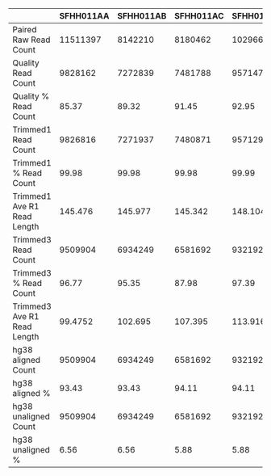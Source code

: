 |    | SFHH011AA | SFHH011AB | SFHH011AC | SFHH011AD | SFHH011AE | SFHH011AF | SFHH011AG | SFHH011AH | SFHH011AI | SFHH011AJ | SFHH011AK | SFHH011AL | SFHH011AM | SFHH011AN | SFHH011AO | SFHH011AP | SFHH011AQ | SFHH011AR | SFHH011A | SFHH011AS | SFHH011AT | SFHH011AU | SFHH011AV | SFHH011AW | SFHH011AX | SFHH011AY | SFHH011AZ | SFHH011BA | SFHH011BB | SFHH011BC | SFHH011BD | SFHH011BE | SFHH011BF | SFHH011BG | SFHH011BH | SFHH011BI | SFHH011BJ | SFHH011BK | SFHH011BL | SFHH011BM | SFHH011BN | SFHH011BO | SFHH011BP | SFHH011BQ | SFHH011BR | SFHH011B | SFHH011BS | SFHH011BT | SFHH011BU | SFHH011BV | SFHH011BW | SFHH011BX | SFHH011BY | SFHH011BZ | SFHH011CA | SFHH011CB | SFHH011CC | SFHH011CD | SFHH011CE | SFHH011CF | SFHH011CG | SFHH011CH | SFHH011C | SFHH011D | SFHH011E | SFHH011F | SFHH011G | SFHH011H | SFHH011I | SFHH011J | SFHH011K | SFHH011L | SFHH011M | SFHH011N | SFHH011O | SFHH011P | SFHH011Q | SFHH011R | SFHH011S | SFHH011T | SFHH011U | SFHH011V | SFHH011W | SFHH011X | SFHH011Y | SFHH011Z |
| --- | --- | --- | --- | --- | --- | --- | --- | --- | --- | --- | --- | --- | --- | --- | --- | --- | --- | --- | --- | --- | --- | --- | --- | --- | --- | --- | --- | --- | --- | --- | --- | --- | --- | --- | --- | --- | --- | --- | --- | --- | --- | --- | --- | --- | --- | --- | --- | --- | --- | --- | --- | --- | --- | --- | --- | --- | --- | --- | --- | --- | --- | --- | --- | --- | --- | --- | --- | --- | --- | --- | --- | --- | --- | --- | --- | --- | --- | --- | --- | --- | --- | --- | --- | --- | --- | --- |
| Paired Raw Read Count | 11511397 | 8142210 | 8180462 | 10296694 | 9285744 | 10078326 | 11635433 | 8846214 | 10630989 | 8434680 | 6764653 | 5826567 | 6660922 | 11148087 | 9279562 | 10634029 | 12037577 | 10977350 | 10193695 | 10305586 | 3584992 | 8443045 | 11611860 | 2853190 | 6401309 | 6452799 | 9006359 | 6242041 | 6430568 | 10490337 | 12690964 | 9128559 | 7559105 | 3146044 | 7063949 | 11212375 | 11034649 | 7675429 | 3992633 | 8703156 | 8133210 | 4285145 | 3996213 | 11761538 | 10013144 | 7536 | 9442823 | 9158809 | 11836641 | 11010127 | 10881452 | 8998492 | 8077809 | 6448144 | 12757684 | 11643282 | 12189073 | 11139889 | 10066191 | 11892853 | 11362719 | 11225832 | 7813336 | 11133909 | 9775006 | 11998553 | 7422754 | 8175180 | 8180839 | 10291039 | 7042762 | 8767420 | 7118568 | 6742820 | 10141183 | 10877259 | 6263754 | 8014479 | 3510553 | 6952847 | 11962381 | 6025225 | 10113465 | 12445268 | 9772474 | 7862151 |
| Quality Read Count | 9828162 | 7272839 | 7481788 | 9571478 | 8607405 | 9150188 | 10617113 | 7974826 | 9567053 | 7579781 | 6073057 | 5048265 | 5946820 | 9937453 | 8368628 | 9646986 | 10729642 | 9739827 | 9331626 | 9517839 | 3162186 | 7456544 | 10484007 | 2260833 | 5678327 | 5687291 | 8104291 | 5578876 | 5844544 | 9604067 | 10402629 | 8373709 | 6850720 | 2682933 | 6361532 | 10241133 | 10033076 | 6837033 | 3483867 | 7853643 | 7336970 | 3789178 | 3511498 | 10565382 | 9232280 | 5869 | 8653465 | 8176345 | 10750465 | 9884876 | 9772279 | 8076393 | 7272219 | 5790623 | 11391883 | 10738161 | 10993882 | 10189777 | 8972511 | 10787049 | 10429080 | 10277650 | 7079068 | 9807847 | 8822880 | 11074166 | 6619563 | 7451545 | 7366935 | 9601637 | 6282482 | 8150167 | 6298625 | 6137803 | 9212568 | 9752374 | 5602731 | 6959978 | 3048053 | 6124926 | 10922936 | 5560977 | 9258664 | 11284400 | 8953891 | 6848401 |
| Quality % Read Count | 85.37 | 89.32 | 91.45 | 92.95 | 92.69 | 90.79 | 91.24 | 90.14 | 89.99 | 89.86 | 89.77 | 86.64 | 89.27 | 89.14 | 90.18 | 90.71 | 89.13 | 88.72 | 91.54 | 92.35 | 88.20 | 88.31 | 90.28 | 79.23 | 88.70 | 88.13 | 89.98 | 89.37 | 90.88 | 91.55 | 81.96 | 91.73 | 90.62 | 85.27 | 90.05 | 91.33 | 90.92 | 89.07 | 87.25 | 90.23 | 90.21 | 88.42 | 87.87 | 89.82 | 92.20 | 77.87 | 91.64 | 89.27 | 90.82 | 89.77 | 89.80 | 89.75 | 90.02 | 89.80 | 89.29 | 92.22 | 90.19 | 91.47 | 89.13 | 90.70 | 91.78 | 91.55 | 90.60 | 88.08 | 90.25 | 92.29 | 89.17 | 91.14 | 90.05 | 93.30 | 89.20 | 92.95 | 88.48 | 91.02 | 90.84 | 89.65 | 89.44 | 86.84 | 86.82 | 88.09 | 91.31 | 92.29 | 91.54 | 90.67 | 91.62 | 87.10 |
| Trimmed1 Read Count | 9826816 | 7271937 | 7480871 | 9571296 | 8607190 | 9149875 | 10616090 | 7971705 | 9564266 | 7577368 | 6071779 | 5047783 | 5946549 | 9937253 | 8366810 | 9645130 | 10728264 | 9736345 | 9330653 | 9516789 | 3162038 | 7455646 | 10482616 | 2260759 | 5678232 | 5686653 | 8102911 | 5577248 | 5842888 | 9603424 | 10402294 | 8372870 | 6850097 | 2682844 | 6361490 | 10239854 | 10031190 | 6836946 | 3483823 | 7852917 | 7335961 | 3788426 | 3510325 | 10564825 | 9231143 | 5867 | 8653425 | 8175680 | 10747948 | 9883112 | 9770123 | 8074566 | 7271181 | 5788979 | 11389519 | 10736862 | 10990464 | 10188691 | 8970487 | 10784814 | 10427325 | 10275556 | 7078863 | 9807711 | 8822329 | 11074120 | 6618705 | 7450648 | 7366150 | 9601116 | 6282413 | 8149633 | 6297648 | 6137215 | 9210442 | 9751382 | 5601786 | 6959839 | 3047256 | 6124324 | 10922482 | 5559180 | 9258040 | 11283497 | 8953175 | 6848316 |
| Trimmed1 % Read Count | 99.98 | 99.98 | 99.98 | 99.99 | 99.99 | 99.99 | 99.99 | 99.96 | 99.97 | 99.96 | 99.97 | 99.99 | 99.99 | 99.99 | 99.97 | 99.98 | 99.98 | 99.96 | 99.98 | 99.98 | 99.99 | 99.98 | 99.98 | 99.99 | 99.99 | 99.98 | 99.98 | 99.97 | 99.97 | 99.99 | 99.99 | 99.98 | 99.99 | 99.99 | 99.99 | 99.98 | 99.98 | 99.99 | 99.99 | 99.99 | 99.98 | 99.98 | 99.96 | 99.99 | 99.98 | 99.96 | 99.99 | 99.99 | 99.97 | 99.98 | 99.97 | 99.97 | 99.98 | 99.97 | 99.97 | 99.98 | 99.96 | 99.98 | 99.97 | 99.97 | 99.98 | 99.97 | 99.99 | 99.99 | 99.99 | 99.99 | 99.98 | 99.98 | 99.98 | 99.99 | 99.99 | 99.99 | 99.98 | 99.99 | 99.97 | 99.98 | 99.98 | 99.99 | 99.97 | 99.99 | 99.99 | 99.96 | 99.99 | 99.99 | 99.99 | 99.99 |
| Trimmed1 Ave R1 Read Length | 145.476 | 145.977 | 145.342 | 148.104 | 146.414 | 145.925 | 145.536 | 146.132 | 145.413 | 146.738 | 145.277 | 140.241 | 141.619 | 148.602 | 144.712 | 145.852 | 144.516 | 145.425 | 145.563 | 144.925 | 146.61 | 144.559 | 146.02 | 146.038 | 149.54 | 146.215 | 144.441 | 145.112 | 144.451 | 145.089 | 146.432 | 146.097 | 146.268 | 147.192 | 149.643 | 146.146 | 130.893 | 148.874 | 148.707 | 146.683 | 145.817 | 146.176 | 143.63 | 148.153 | 146.278 | 146.896 | 150.119 | 145.616 | 146.007 | 145.624 | 145.265 | 146.213 | 145.691 | 146.121 | 145.938 | 145.631 | 145.621 | 146.02 | 144.654 | 145.401 | 145.613 | 146.237 | 145.88 | 149.585 | 144.778 | 149.95 | 143.827 | 145.281 | 146.106 | 148.182 | 149.992 | 147.519 | 147.348 | 146.825 | 146.626 | 144.572 | 144.974 | 149.983 | 144.418 | 145.004 | 146.266 | 140.431 | 146.338 | 144.978 | 145.253 | 148.893 |
| Trimmed3 Read Count | 9509904 | 6934249 | 6581692 | 9321929 | 8286897 | 8665403 | 10244660 | 7395102 | 9117847 | 6769532 | 5699660 | 4727741 | 5413984 | 9380829 | 7342642 | 8710780 | 10274476 | 9347743 | 8990984 | 9174736 | 2818265 | 5915193 | 9228765 | 2083692 | 5284432 | 5330126 | 7642561 | 5140189 | 5177864 | 8671326 | 9606233 | 8065118 | 6107093 | 2563634 | 6180960 | 9736877 | 9582792 | 6671254 | 3323178 | 7470004 | 6939390 | 3249514 | 2591658 | 10279279 | 8881214 | 5413 | 8275252 | 6724371 | 10353934 | 9084275 | 9272075 | 7125463 | 6704495 | 5006387 | 10555811 | 10396796 | 10669214 | 9440275 | 8068963 | 10080548 | 9813074 | 9067716 | 6821369 | 9554189 | 8392778 | 10833387 | 5987853 | 7180603 | 6753160 | 9314798 | 5766505 | 7697107 | 5760591 | 5906224 | 8819615 | 9338037 | 5286447 | 6702081 | 2623094 | 4491157 | 10503378 | 5437981 | 8752617 | 9834570 | 8627300 | 6086004 |
| Trimmed3 % Read Count | 96.77 | 95.35 | 87.98 | 97.39 | 96.27 | 94.70 | 96.50 | 92.76 | 95.33 | 89.33 | 93.87 | 93.65 | 91.04 | 94.40 | 87.75 | 90.31 | 95.77 | 96.00 | 96.35 | 96.40 | 89.12 | 79.33 | 88.03 | 92.16 | 93.06 | 93.73 | 94.31 | 92.16 | 88.61 | 90.29 | 92.34 | 96.32 | 89.15 | 95.55 | 97.16 | 95.08 | 95.52 | 97.57 | 95.38 | 95.12 | 94.59 | 85.77 | 73.82 | 97.29 | 96.20 | 92.26 | 95.62 | 82.24 | 96.33 | 91.91 | 94.90 | 88.24 | 92.20 | 86.48 | 92.68 | 96.83 | 97.07 | 92.65 | 89.95 | 93.46 | 94.10 | 88.24 | 96.36 | 97.41 | 95.13 | 97.82 | 90.46 | 96.37 | 91.67 | 97.01 | 91.78 | 94.44 | 91.47 | 96.23 | 95.75 | 95.76 | 94.37 | 96.29 | 86.08 | 73.33 | 96.16 | 97.81 | 94.54 | 87.15 | 96.36 | 88.86 |
| Trimmed3 Ave R1 Read Length | 99.4752 | 102.695 | 107.395 | 113.916 | 112.118 | 107.387 | 99.1182 | 104.767 | 101.399 | 107.354 | 96.1651 | 88.4838 | 87.4328 | 104.63 | 99.1146 | 100.39 | 94.7216 | 98.6789 | 98.1032 | 104.158 | 107.879 | 111.439 | 102.545 | 94.0418 | 114.732 | 95.6353 | 93.7616 | 98.9561 | 95.2983 | 97.0234 | 96.0587 | 103.152 | 100.849 | 101.831 | 113.844 | 104.391 | 87.6791 | 108.557 | 101.59 | 100.079 | 99.1172 | 104.739 | 95.6329 | 103.942 | 106.619 | 94.37 | 120.037 | 92.2842 | 102.314 | 90.9253 | 95.1101 | 98.8977 | 88.6048 | 101.116 | 108.53 | 101.81 | 102.217 | 103.792 | 106.171 | 102.44 | 104.727 | 114.501 | 98.7616 | 111.811 | 97.2259 | 114.449 | 90.9238 | 101.028 | 98.4913 | 117.087 | 111.26 | 118.851 | 101.843 | 106.23 | 106.651 | 96.0737 | 101.8 | 118.237 | 96.5287 | 108.652 | 105.79 | 105.402 | 110.741 | 103.22 | 103.616 | 115.017 |
| hg38 aligned Count | 9509904 | 6934249 | 6581692 | 9321929 | 8286897 | 8665403 | 10244660 | 7395102 | 9117847 | 6769532 | 5699660 | 4727741 | 5413984 | 9380829 | 7342642 | 8710780 | 10274476 | 9347743 | 8990984 | 9174736 | 2818265 | 5915193 | 9228765 | 2083692 | 5284432 | 5330126 | 7642561 | 5140189 | 5177864 | 8671326 | 9606233 | 8065118 | 6107093 | 2563634 | 6180960 | 9736877 | 9582792 | 6671254 | 3323178 | 7470004 | 6939390 | 3249514 | 2591658 | 10279279 | 8881214 | 5413 | 8275252 | 6724371 | 10353934 | 9084275 | 9272075 | 7125463 | 6704495 | 5006387 | 10555811 | 10396796 | 10669214 | 9440275 | 8068963 | 10080548 | 9813074 | 9067716 | 6821369 | 9554189 | 8392778 | 10833387 | 5987853 | 7180603 | 6753160 | 9314798 | 5766505 | 7697107 | 5760591 | 5906224 | 8819615 | 9338037 | 5286447 | 6702081 | 2623094 | 4491157 | 10503378 | 5437981 | 8752617 | 9834570 | 8627300 | 6086004 |
| hg38 aligned % | 93.43 | 93.43 | 94.11 | 94.11 | 92.35 | 92.35 | 95.69 | 95.69 | 95.26 | 95.26 | 94.36 | 94.36 | 93.79 | 93.79 | 91.95 | 91.95 | 92.93 | 92.93 | 92.68 | 92.68 | 91.94 | 91.94 | 92.59 | 92.59 | 92.09 | 92.09 | 94.31 | 94.31 | 90.62 | 90.62 | 91.96 | 91.96 | 93.03 | 93.03 | 92.43 | 92.43 | 93.39 | 93.39 | 94.10 | 94.10 | 93.63 | 93.63 | 92.75 | 92.75 | 91.86 | 91.86 | 92.32 | 92.32 | 93.51 | 93.51 | 92.27 | 92.27 | 92.17 | 92.17 | 92.16 | 92.16 | 90.88 | 90.88 | 90.30 | 90.30 | 92.59 | 92.59 | 93.92 | 93.92 | 92.25 | 92.25 | 94.03 | 94.03 | 95.33 | 95.33 | 93.58 | 93.58 | 82.35 | 82.35 | 94.66 | 94.66 | 94.42 | 94.42 | 93.37 | 93.37 | 93.01 | 93.01 | 93.42 | 93.42 | 89.10 | 89.10 | 94.21 | 94.21 | 94.30 | 94.30 | 92.03 | 92.03 | 94.24 | 94.24 | 86.36 | 86.36 | 94.00 | 94.00 | 89.62 | 89.62 | 92.13 | 92.13 | 88.47 | 88.47 | 90.60 | 90.60 | 89.70 | 89.70 | 92.26 | 92.26 | 94.14 | 94.14 | 94.05 | 94.05 | 91.63 | 91.63 | 89.47 | 89.47 | 92.09 | 92.09 | 93.23 | 93.23 | 90.86 | 90.86 | 93.34 | 93.34 | 94.43 | 94.43 | 92.08 | 92.08 | 94.91 | 94.91 | 89.65 | 89.65 | 93.43 | 93.43 | 91.55 | 91.55 | 95.55 | 95.55 | 91.96 | 91.96 | 94.99 | 94.99 | 92.55 | 92.55 | 94.23 | 94.23 | 94.08 | 94.08 | 92.83 | 92.83 | 93.13 | 93.13 | 94.91 | 94.91 | 89.37 | 89.37 | 90.05 | 90.05 | 94.22 | 94.22 | 90.89 | 90.89 | 94.89 | 94.89 | 92.11 | 92.11 | 94.05 | 94.05 | 93.85 | 93.85 |
| hg38 unaligned Count | 9509904 | 6934249 | 6581692 | 9321929 | 8286897 | 8665403 | 10244660 | 7395102 | 9117847 | 6769532 | 5699660 | 4727741 | 5413984 | 9380829 | 7342642 | 8710780 | 10274476 | 9347743 | 8990984 | 9174736 | 2818265 | 5915193 | 9228765 | 2083692 | 5284432 | 5330126 | 7642561 | 5140189 | 5177864 | 8671326 | 9606233 | 8065118 | 6107093 | 2563634 | 6180960 | 9736877 | 9582792 | 6671254 | 3323178 | 7470004 | 6939390 | 3249514 | 2591658 | 10279279 | 8881214 | 5413 | 8275252 | 6724371 | 10353934 | 9084275 | 9272075 | 7125463 | 6704495 | 5006387 | 10555811 | 10396796 | 10669214 | 9440275 | 8068963 | 10080548 | 9813074 | 9067716 | 6821369 | 9554189 | 8392778 | 10833387 | 5987853 | 7180603 | 6753160 | 9314798 | 5766505 | 7697107 | 5760591 | 5906224 | 8819615 | 9338037 | 5286447 | 6702081 | 2623094 | 4491157 | 10503378 | 5437981 | 8752617 | 9834570 | 8627300 | 6086004 |
| hg38 unaligned % | 6.56 | 6.56 | 5.88 | 5.88 | 7.64 | 7.64 | 4.30 | 4.30 | 4.73 | 4.73 | 5.63 | 5.63 | 6.20 | 6.20 | 8.04 | 8.04 | 7.06 | 7.06 | 7.31 | 7.31 | 8.05 | 8.05 | 7.40 | 7.40 | 7.90 | 7.90 | 5.68 | 5.68 | 9.37 | 9.37 | 8.03 | 8.03 | 6.96 | 6.96 | 7.56 | 7.56 | 6.60 | 6.60 | 5.89 | 5.89 | 6.36 | 6.36 | 7.24 | 7.24 | 8.13 | 8.13 | 7.67 | 7.67 | 6.48 | 6.48 | 7.72 | 7.72 | 7.82 | 7.82 | 7.83 | 7.83 | 9.11 | 9.11 | 9.69 | 9.69 | 7.40 | 7.40 | 6.07 | 6.07 | 7.74 | 7.74 | 5.96 | 5.96 | 4.66 | 4.66 | 6.41 | 6.41 | 17.64 | 17.64 | 5.33 | 5.33 | 5.57 | 5.57 | 6.62 | 6.62 | 6.98 | 6.98 | 6.57 | 6.57 | 10.89 | 10.89 | 5.78 | 5.78 | 5.69 | 5.69 | 7.96 | 7.96 | 5.75 | 5.75 | 13.63 | 13.63 | 5.99 | 5.99 | 10.37 | 10.37 | 7.86 | 7.86 | 11.52 | 11.52 | 9.39 | 9.39 | 10.29 | 10.29 | 7.73 | 7.73 | 5.85 | 5.85 | 5.94 | 5.94 | 8.36 | 8.36 | 10.52 | 10.52 | 7.90 | 7.90 | 6.76 | 6.76 | 9.13 | 9.13 | 6.65 | 6.65 | 5.56 | 5.56 | 7.91 | 7.91 | 5.08 | 5.08 | 10.34 | 10.34 | 6.56 | 6.56 | 8.44 | 8.44 | 4.44 | 4.44 | 8.03 | 8.03 | 5.00 | 5.00 | 7.44 | 7.44 | 5.76 | 5.76 | 5.91 | 5.91 | 7.16 | 7.16 | 6.86 | 6.86 | 5.08 | 5.08 | 10.62 | 10.62 | 9.94 | 9.94 | 5.77 | 5.77 | 9.10 | 9.10 | 5.10 | 5.10 | 7.88 | 7.88 | 5.94 | 5.94 | 6.14 | 6.14 |
